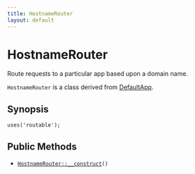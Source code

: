 ```yaml
---
title: HostnameRouter
layout: default
---
```


# HostnameRouter

Route requests to a particular app based upon a domain name.

<code>HostnameRouter</code> is a class derived from <a href="DefaultApp">DefaultApp</a>.

## Synopsis

<pre><code>uses('routable');
</code></pre>
## Public Methods

* <code><a href="HostnameRouter%3A%3A__construct">HostnameRouter::__construct</a>()</code>

